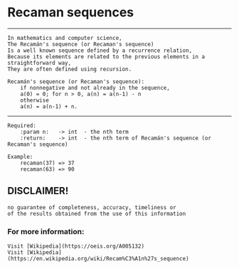 # Recaman sequences

___
	In mathematics and computer science,
	The Recamán's sequence (or Recaman's sequence)
	Is a well known sequence defined by a recurrence relation,
	Because its elements are related to the previous elements in a straightforward way,
	They are often defined using recursion. 

	Recamán's sequence (or Recaman's sequence): 
	    if nonnegative and not already in the sequence, 
		a(0) = 0; for n > 0, a(n) = a(n-1) - n 
	    otherwise 
		a(n) = a(n-1) + n. 
___

    Required:
        :param n:   -> int  - the nth term
        :return:    -> int  - the nth term of Recamán's sequence (or Recaman's sequence)

    Example:
        recaman(37) => 37
        recaman(63) => 90

## DISCLAIMER!
    no guarantee of completeness, accuracy, timeliness or 
    of the results obtained from the use of this information

### For more information:
	Visit [Wikipedia](https://oeis.org/A005132)
	Visit [Wikipedia](https://en.wikipedia.org/wiki/Recam%C3%A1n%27s_sequence)
